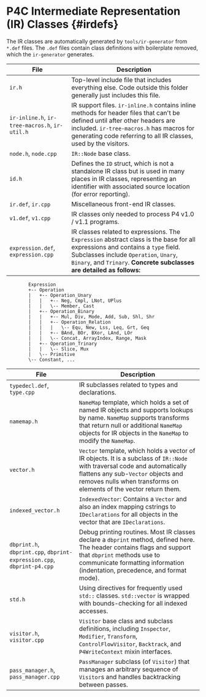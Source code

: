 # P4C Intermediate Representation (IR) Classes {#irdefs}

The IR classes are automatically generated by `tools/ir-generator` from `*.def` files. The `.def` files contain class definitions with boilerplate removed, which the `ir-generator` generates.

| **File**     | **Description**  |
|--------------|------------------|
| `ir.h`       | Top-level include file that includes everything else. Code outside this folder generally just includes this file. |
| `ir-inline.h`, `ir-tree-macros.h`, `ir-util.h` | IR support files. `ir-inline.h` contains inline methods for header files that can't be defined until after other headers are included. `ir-tree-macros.h` has macros for generating code referring to all IR classes, used by the visitors.  |
| `node.h`, `node.cpp`    | `IR::Node` base class.   |
| `id.h`      | Defines the `ID` struct, which is not a standalone IR class but is used in many places in IR classes, representing an identifier with associated source location (for error reporting). |
| `ir.def`, `ir.cpp`| Miscellaneous front-end IR classes.|
| `v1.def`, `v1.cpp` | IR classes only needed to process P4 v1.0 / v1.1 programs.|
| `expression.def`, `expression.cpp` | IR classes related to expressions. The `Expression` abstract class is the base for all expressions and contains a `type` field. Subclasses include `Operation`, `Unary`, `Binary`, and `Trinary`. **Concrete subclasses are detailed as follows:** |
```
        Expression
        +-- Operation
        |   +-- Operation_Unary
        |   |   +-- Neg, Cmpl, LNot, UPlus
        |   |   \-- Member, Cast
        |   +-- Operation_Binary
        |   |   +-- Mul, Div, Mode, Add, Sub, Shl, Shr
        |   |   +-- Operation_Relation
        |   |   |   \-- Equ, New, Lss, Leq, Grt, Geq
        |   |   +-- BAnd, BOr, BXor, LAnd, LOr
        |   |   \-- Concat, ArrayIndex, Range, Mask
        |   +-- Operation_Trinary
        |   |   \-- Slice, Mux
        |   \-- Primitive
        \-- Constant, ...
```

| **File**     | **Description**  |
|--------------|------------------|
| `typedecl.def`, `type.cpp`  | IR subclasses related to types and declarations.|
| `namemap.h`  | `NameMap` template, which holds a set of named IR objects and supports lookups by name. `NameMap` supports transforms that return null or additional `NameMap` objects for IR objects in the `NameMap` to modify the `NameMap`. |
| `vector.h`| `Vector` template, which holds a vector of IR objects. It is a subclass of `IR::Node` with traversal code and automatically flattens any sub-`Vector` objects and removes nulls when transforms on elements of the vector return them.              |
| `indexed_vector.h`  | `IndexedVector`: Contains a `Vector` and also an index mapping cstrings to `IDeclarations` for all objects in the vector that are `IDeclarations`. |
| `dbprint.h`, `dbprint.cpp`, `dbprint-expression.cpp`, `dbprint-p4.cpp` | Debug printing routines. Most IR classes declare a `dbprint` method, defined here. The header contains flags and support that `dbprint` methods use to communicate formatting information (indentation, precedence, and format mode). |
| `std.h`| Using directives for frequently used `std::` classes. `std::vector` is wrapped with bounds-checking for all indexed accesses. |
| `visitor.h`, `visitor.cpp` | `Visitor` base class and subclass definitions, including `Inspector`, `Modifier`, `Transform`, `ControlFlowVisitor`, `Backtrack`, and `P4WriteContext` mixin interfaces. |
| `pass_manager.h`, `pass_manager.cpp` | `PassManager` subclass (of `Visitor`) that manages an arbitrary sequence of `Visitor`s and handles backtracking between passes. |

